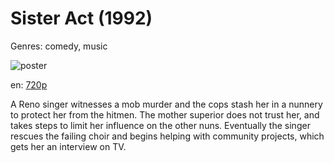 # Sister Act (1992)

Genres: comedy, music

![poster](http://image.tmdb.org/t/p/w500/7wQxLtybiUbtC6tsJh9htFEmqq3.jpg)

en:
  [720p](magnet:?xt=urn:btih:01375768F757A936F08005F66399A1371C301E3A&tr=udp://glotorrents.pw:6969/announce&tr=udp://tracker.opentrackr.org:1337/announce&tr=udp://torrent.gresille.org:80/announce&tr=udp://tracker.openbittorrent.com:80&tr=udp://tracker.coppersurfer.tk:6969&tr=udp://tracker.leechers-paradise.org:6969&tr=udp://p4p.arenabg.ch:1337&tr=udp://tracker.internetwarriors.net:1337)
  


A Reno singer witnesses a mob murder and the cops stash her in a nunnery to protect her from the hitmen. The mother superior does not trust her, and takes steps to limit her influence on the other nuns. Eventually the singer rescues the failing choir and begins helping with community projects, which gets her an interview on TV.